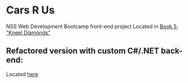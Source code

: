 # Cars R Us
NSS Web Development Bootcamp front-end project
Located in [Book 5, "Kneel Diamonds"](https://github.com/nashville-software-school/client-side-mastery/tree/cohort-65/book-5-kneel-diamonds)

## Refactored version with custom C#/.NET back-end:
Located [here](https://github.com/DavidBartek/nss-cars-r-us-fullstack)